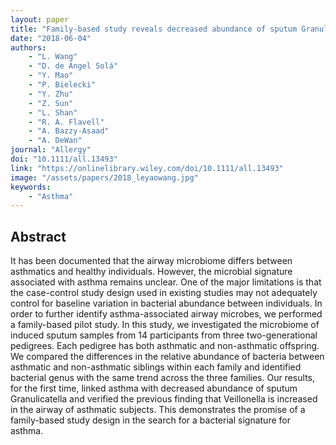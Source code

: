 ```yaml
---
layout: paper
title: "Family-based study reveals decreased abundance of sputum Granulicatella in asthmatics"
date: "2018-06-04"
authors: 
    - "L. Wang"
    - "D. de Ángel Solá"
    - "Y. Mao"
    - "P. Bielecki"
    - "Y. Zhu"
    - "Z. Sun"
    - "L. Shan"
    - "R. A. Flavell"
    - "A. Bazzy-Asaad"
    - "A. DeWan"
journal: "Allergy"
doi: "10.1111/all.13493"
link: "https://onlinelibrary.wiley.com/doi/10.1111/all.13493"
image: "/assets/papers/2018_leyaowang.jpg"
keywords:
    - "Asthma"
---
```


## Abstract

It has been documented that the airway microbiome differs between asthmatics and healthy individuals. However, the microbial signature associated with asthma remains unclear. One of the major limitations is that the case-control study design used in existing studies may not adequately control for baseline variation in bacterial abundance between individuals. In order to further identify asthma-associated airway microbes, we performed a family-based pilot study. In this study, we investigated the microbiome of induced sputum samples from 14 participants from three two-generational pedigrees. Each pedigree has both asthmatic and non-asthmatic offspring. We compared the differences in the relative abundance of bacteria between asthmatic and non-asthmatic siblings within each family and identified bacterial genus with the same trend across the three families. Our results, for the first time, linked asthma with decreased abundance of sputum Granulicatella and verified the previous finding that Veillonella is increased in the airway of asthmatic subjects. This demonstrates the promise of a family-based study design in the search for a bacterial signature for asthma.